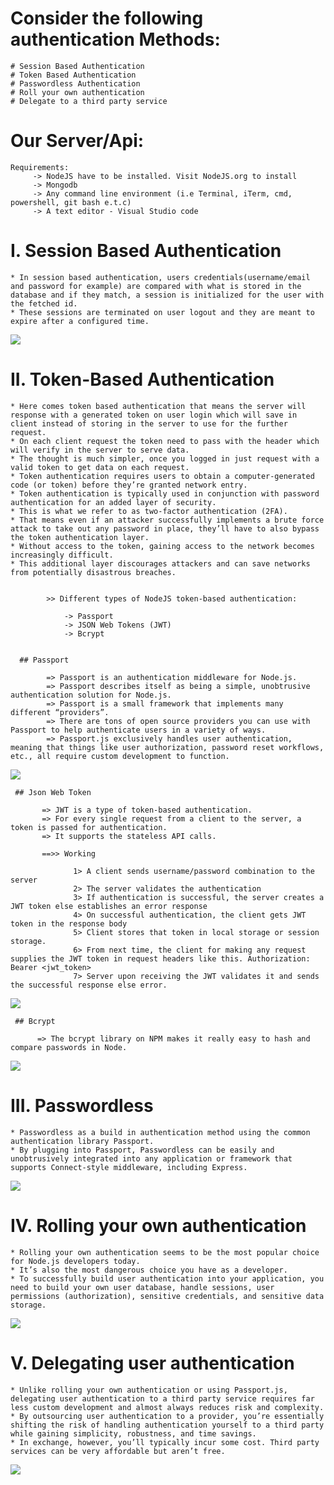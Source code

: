 # Consider the following authentication Methods:

    # Session Based Authentication
    # Token Based Authentication
    # Passwordless Authentication
    # Roll your own authentication
    # Delegate to a third party service


# Our Server/Api:

    Requirements:
         -> NodeJS have to be installed. Visit NodeJS.org to install 
         -> Mongodb 
         -> Any command line environment (i.e Terminal, iTerm, cmd, powershell, git bash e.t.c)
         -> A text editor - Visual Studio code


# I. Session Based Authentication

    * In session based authentication, users credentials(username/email and password for example) are compared with what is stored in the database and if they match, a session is initialized for the user with the fetched id. 
    * These sessions are terminated on user logout and they are meant to expire after a configured time.
 
<img src = "https://res.cloudinary.com/practicaldev/image/fetch/s--jzM6Wq6e--/c_limit%2Cf_auto%2Cfl_progressive%2Cq_auto%2Cw_880/https://cdn-images-1.medium.com/max/800/0%2AP5OxJMihg0S0jyqk.png">


# II. Token-Based Authentication
     
    * Here comes token based authentication that means the server will response with a generated token on user login which will save in client instead of storing in the server to use for the further request.
    * On each client request the token need to pass with the header which will verify in the server to serve data. 
    * The thought is much simpler, once you logged in just request with a valid token to get data on each request. 
    * Token authentication requires users to obtain a computer-generated code (or token) before they’re granted network entry. 
    * Token authentication is typically used in conjunction with password authentication for an added layer of security. 
    * This is what we refer to as two-factor authentication (2FA). 
    * That means even if an attacker successfully implements a brute force attack to take out any password in place, they’ll have to also bypass the token authentication layer. 
    * Without access to the token, gaining access to the network becomes increasingly difficult. 
    * This additional layer discourages attackers and can save networks from potentially disastrous breaches.
 
             
            >> Different types of NodeJS token-based authentication:
                  
                -> Passport
                -> JSON Web Tokens (JWT)
                -> Bcrypt 


      ## Passport 
          
            => Passport is an authentication middleware for Node.js. 
            => Passport describes itself as being a simple, unobtrusive authentication solution for Node.js.
            => Passport is a small framework that implements many different “providers”. 
            => There are tons of open source providers you can use with Passport to help authenticate users in a variety of ways.
            => Passport.js exclusively handles user authentication, meaning that things like user authorization, password reset workflows, etc., all require custom development to function.

<img src = "https://www.ctl.io/developers/assets/images/blog/auth%204.png">
     
     
     ## Json Web Token

           => JWT is a type of token-based authentication. 
           => For every single request from a client to the server, a token is passed for authentication.
           => It supports the stateless API calls.

           ==>> Working
                  
                  1> A client sends username/password combination to the server
                  2> The server validates the authentication
                  3> If authentication is successful, the server creates a JWT token else establishes an error response
                  4> On successful authentication, the client gets JWT token in the response body
                  5> Client stores that token in local storage or session storage.
                  6> From next time, the client for making any request supplies the JWT token in request headers like this. Authorization: Bearer <jwt_token>
                  7> Server upon receiving the JWT validates it and sends the successful response else error.

<img src = "https://www.positronx.io/wp-content/uploads/2019/10/jwt-flow-6896-01.png">

      
     ## Bcrypt 
         
          => The bcrypt library on NPM makes it really easy to hash and compare passwords in Node. 

<img src = "https://1.bp.blogspot.com/-0nvN58ARlyk/XstNG8plL0I/AAAAAAAAcHw/weyT50uR70wTV7i8jmllw6pzUA0g27XlQCK4BGAsYHg/w640-h390/ivb-bcrypt.png">


# III. Passwordless

    * Passwordless as a build in authentication method using the common authentication library Passport.
    * By plugging into Passport, Passwordless can be easily and unobtrusively integrated into any application or framework that supports Connect-style middleware, including Express.

           
<img src = "https://www.marshall.edu/it/files/BulkSMS-infographic-04-v3.png">

# IV. Rolling your own authentication

    * Rolling your own authentication seems to be the most popular choice for Node.js developers today.
    * It’s also the most dangerous choice you have as a developer.
    * To successfully build user authentication into your application, you need to build your own user database, handle sessions, user permissions (authorization), sensitive credentials, and sensitive data storage.
  
<img src = "https://bs-uploads.toptal.io/blackfish-uploads/blog/article/content/cover_image_file/cover_image/39387/0821-RoleBasedAuthFirebase-Luke_Newsletter-c28a3f61bde83190bc7e6971ed9c8055.png">

# V. Delegating user authentication

    * Unlike rolling your own authentication or using Passport.js, delegating user authentication to a third party service requires far less custom development and almost always reduces risk and complexity.
    * By outsourcing user authentication to a provider, you’re essentially shifting the risk of handling authentication yourself to a third party while gaining simplicity, robustness, and time savings. 
    * In exchange, however, you’ll typically incur some cost. Third party services can be very affordable but aren’t free.

<img src = "https://loopback.io/images/9830523.png">